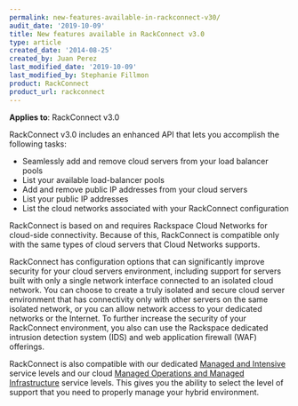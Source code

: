 ```yaml
---
permalink: new-features-available-in-rackconnect-v30/
audit_date: '2019-10-09'
title: New features available in RackConnect v3.0
type: article
created_date: '2014-08-25'
created_by: Juan Perez
last_modified_date: '2019-10-09'
last_modified_by: Stephanie Fillmon
product: RackConnect
product_url: rackconnect
---
```


**Applies to**: RackConnect v3.0

RackConnect v3.0 includes an enhanced API that lets you accomplish the
following tasks:

-   Seamlessly add and remove cloud servers from your load balancer
    pools
-   List your available load-balancer pools
-   Add and remove public IP addresses from your cloud servers
-   List your public IP addresses
-   List the cloud networks associated with your RackConnect
    configuration

RackConnect is based on and requires Rackspace Cloud Networks for
cloud-side connectivity. Because of this, RackConnect is compatible only
with the same types of cloud servers that Cloud Networks supports.

RackConnect has configuration options that can significantly improve security
for your cloud servers environment, including support for servers built
with only a single network interface connected to an isolated cloud
network. You can choose to create a truly isolated and secure cloud
server environment that has connectivity only with other servers on the
same isolated network, or you can allow network access to your dedicated
networks or the Internet. To further increase the security of your
RackConnect environment, you also can use the Rackspace
dedicated intrusion detection system (IDS) and web application firewall
(WAF) offerings.

RackConnect is also compatible with our dedicated [Managed and
Intensive](https://www.rackspace.com/library/cloud-vs-dedicated) service
levels and our cloud [Managed Operations and Managed
Infrastructure](https://www.rackspace.com/openstack/public/service-levels) service levels.
This gives you the ability to select the level of support that
you need to properly manage your hybrid environment.
